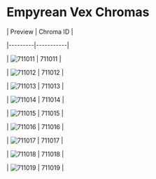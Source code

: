 # Empyrean Vex Chromas


| Preview | Chroma ID |

|---------|-----------|

| ![711011](https://raw.communitydragon.org/latest/plugins/rcp-be-lol-game-data/global/default/v1/champion-chroma-images/711/711011.png) | 711011 |

| ![711012](https://raw.communitydragon.org/latest/plugins/rcp-be-lol-game-data/global/default/v1/champion-chroma-images/711/711012.png) | 711012 |

| ![711013](https://raw.communitydragon.org/latest/plugins/rcp-be-lol-game-data/global/default/v1/champion-chroma-images/711/711013.png) | 711013 |

| ![711014](https://raw.communitydragon.org/latest/plugins/rcp-be-lol-game-data/global/default/v1/champion-chroma-images/711/711014.png) | 711014 |

| ![711015](https://raw.communitydragon.org/latest/plugins/rcp-be-lol-game-data/global/default/v1/champion-chroma-images/711/711015.png) | 711015 |

| ![711016](https://raw.communitydragon.org/latest/plugins/rcp-be-lol-game-data/global/default/v1/champion-chroma-images/711/711016.png) | 711016 |

| ![711017](https://raw.communitydragon.org/latest/plugins/rcp-be-lol-game-data/global/default/v1/champion-chroma-images/711/711017.png) | 711017 |

| ![711018](https://raw.communitydragon.org/latest/plugins/rcp-be-lol-game-data/global/default/v1/champion-chroma-images/711/711018.png) | 711018 |

| ![711019](https://raw.communitydragon.org/latest/plugins/rcp-be-lol-game-data/global/default/v1/champion-chroma-images/711/711019.png) | 711019 |